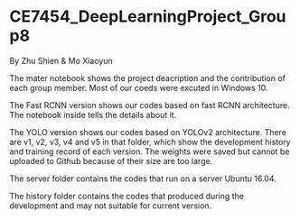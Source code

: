 # CE7454_DeepLearningProject_Group8

By Zhu Shien & Mo Xiaoyun

The mater notebook shows the project deacription and the contribution of each group member. Most of our coeds were excuted in Windows 10.

The Fast RCNN version shows our codes based on fast RCNN architecture. The notebook inside tells the details about it.

The YOLO version shows our codes based on YOLOv2 architecture. There are v1, v2, v3, v4 and v5 in that folder, which show the development history and training record of each version. The weights were saved but cannot be uploaded to Github because of their size are too large. 

The server folder contains the codes that run on a server Ubuntu 16.04. 

The history folder contains the codes that produced during the development and may not suitable for current version.
